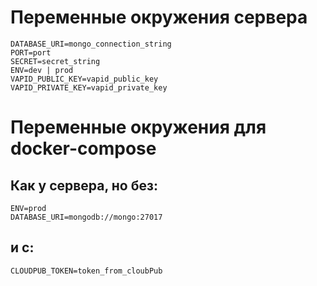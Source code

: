 # Переменные окружения сервера
```
DATABASE_URI=mongo_connection_string
PORT=port
SECRET=secret_string
ENV=dev | prod
VAPID_PUBLIC_KEY=vapid_public_key
VAPID_PRIVATE_KEY=vapid_private_key
```

# Переменные окружения для docker-compose
## Как у сервера, но без:
```
ENV=prod
DATABASE_URI=mongodb://mongo:27017
```
## и с:
```
CLOUDPUB_TOKEN=token_from_cloubPub
```